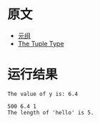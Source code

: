 # 原文
- [元组](https://course.rs/basic/compound-type/tuple.html)
- [The Tuple Type](https://doc.rust-lang.org/book/ch03-02-data-types.html#the-tuple-type)

# 运行结果
~~~shell
The value of y is: 6.4

500 6.4 1
The length of 'hello' is 5.
~~~